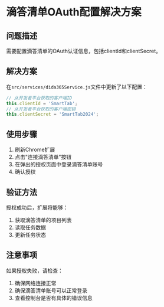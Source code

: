# 滴答清单OAuth配置解决方案

## 问题描述
需要配置滴答清单的OAuth认证信息，包括clientId和clientSecret。

## 解决方案
在`src/services/dida365Service.js`文件中更新了以下配置：

```javascript
// 从开发者平台获取的客户端ID
this.clientId = 'SmartTab';
// 从开发者平台获取的客户端密钥
this.clientSecret = 'SmartTab2024';
```

## 使用步骤
1. 刷新Chrome扩展
2. 点击"连接滴答清单"按钮
3. 在弹出的授权页面中登录滴答清单账号
4. 确认授权

## 验证方法
授权成功后，扩展将能够：
1. 获取滴答清单的项目列表
2. 读取任务数据
3. 更新任务状态

## 注意事项
如果授权失败，请检查：
1. 确保网络连接正常
2. 确保滴答清单账号可以正常登录
3. 查看控制台是否有具体的错误信息 